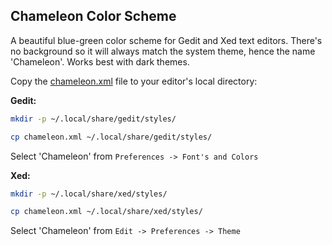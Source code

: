 ## Chameleon Color Scheme

A beautiful blue-green color scheme for Gedit and Xed text editors. There's no background so it will always match the system theme, hence the name 'Chameleon'. Works best with dark themes.

Copy the [chameleon.xml](https://github.com/kuladog/gedit-color-scheme/blob/main/chameleon.xml) file to your editor's local directory:

**Gedit:** 
```sh
mkdir -p ~/.local/share/gedit/styles/

cp chameleon.xml ~/.local/share/gedit/styles/
```
Select 'Chameleon' from `Preferences -> Font's and Colors`

**Xed:** 
```sh
mkdir -p ~/.local/share/xed/styles/

cp chameleon.xml ~/.local/share/xed/styles/
```
Select 'Chameleon' from `Edit -> Preferences -> Theme`



